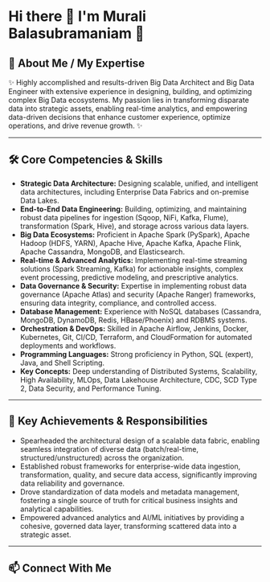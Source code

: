 # Hi there 👋 I'm Murali Balasubramaniam 👋

## 👋 About Me / My Expertise

✨ Highly accomplished and results-driven Big Data Architect and Big Data Engineer with extensive experience in designing, building, and optimizing complex Big Data ecosystems. My passion lies in transforming disparate data into strategic assets, enabling real-time analytics, and empowering data-driven decisions that enhance customer experience, optimize operations, and drive revenue growth. ✨ 

---

## 🛠️ Core Competencies & Skills

* **Strategic Data Architecture:** Designing scalable, unified, and intelligent data architectures, including Enterprise Data Fabrics and on-premise Data Lakes.
* **End-to-End Data Engineering:** Building, optimizing, and maintaining robust data pipelines for ingestion (Sqoop, NiFi, Kafka, Flume), transformation (Spark, Hive), and storage across various data layers.
* **Big Data Ecosystems:** Proficient in Apache Spark (PySpark), Apache Hadoop (HDFS, YARN), Apache Hive, Apache Kafka, Apache Flink, Apache Cassandra, MongoDB, and Elasticsearch.
* **Real-time & Advanced Analytics:** Implementing real-time streaming solutions (Spark Streaming, Kafka) for actionable insights, complex event processing, predictive modeling, and prescriptive analytics.
* **Data Governance & Security:** Expertise in implementing robust data governance (Apache Atlas) and security (Apache Ranger) frameworks, ensuring data integrity, compliance, and controlled access.
* **Database Management:** Experience with NoSQL databases (Cassandra, MongoDB, DynamoDB, Redis, HBase/Phoenix) and RDBMS systems.
* **Orchestration & DevOps:** Skilled in Apache Airflow, Jenkins, Docker, Kubernetes, Git, CI/CD, Terraform, and CloudFormation for automated deployments and workflows.
* **Programming Languages:** Strong proficiency in Python, SQL (expert), Java, and Shell Scripting.
* **Key Concepts:** Deep understanding of Distributed Systems, Scalability, High Availability, MLOps, Data Lakehouse Architecture, CDC, SCD Type 2, Data Security, and Performance Tuning.

---

## 🎯 Key Achievements & Responsibilities
* Spearheaded the architectural design of a scalable data fabric, enabling seamless integration of diverse data (batch/real-time, structured/unstructured) across the organization.
* Established robust frameworks for enterprise-wide data ingestion, transformation, quality, and secure data access, significantly improving data reliability and governance.
* Drove standardization of data models and metadata management, fostering a single source of truth for critical business insights and analytical capabilities.
* Empowered advanced analytics and AI/ML initiatives by providing a cohesive, governed data layer, transforming scattered data into a strategic asset.

---

## 📫 Connect With Me

<!--
**muralitheda/muralitheda** is a ✨ _special_ ✨ repository because its `README.md` (this file) appears on your GitHub profile.

Here are some ideas to get you started:

- 🔭 I’m currently working on ...
- 🌱 I’m currently learning ...
- 👯 I’m looking to collaborate on ...
- 🤔 I’m looking for help with ...
- 💬 Ask me about ...
- 📫 How to reach me: ...
- 😄 Pronouns: ...
- ⚡ Fun fact: ...
-->
